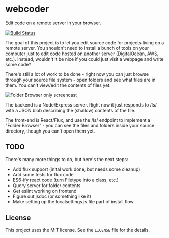 # webcoder

Edit code on a remote server in your browser.

[![Build Status](https://travis-ci.org/mjlyons/webcoder.svg?branch=master)](https://travis-ci.org/mjlyons/webcoder)

The goal of this project is to let you edit source code for projects living on a
remote server. You shouldn't need to install a bunch of tools on your computer just to 
edit code hosted on another server (DigitalOcean, AWS, etc.). Instead, wouldn't it be nice
if you could just visit a webpage and write some code?

There's still a lot of work to be done - right now you can just browse through your
source file system - open folders and see what files are in them. You can't view/edit
the contents of files yet.

![Folder Browser only screencast](https://www.dropbox.com/s/2a4tndwo4fvf8pb/folder-browser-only.gif?raw=1)

The backend is a Node/Express server. Right now it just responds to /ls/<PATH> with a JSON
blob describing the (shallow) contents of the file.

The front-end is React/Flux, and use the /ls/ endpoint to implement a "Folder Browser" - you can
see the files and folders inside your source directory, though you can't open them yet.

## TODO

There's many more things to do, but here's the next steps:

* Add flux support (inital work done, but needs some cleanup)
* Add some tests for flux code
* ES6-ify react code (turn Filetype into a class, etc.)
* Query server for folder contents
* Get eslint working on frontend
* Figure out jsdoc (or something like it)
* Make setting up the localsettings.js file part of install flow

## License

This project uses the MIT license. See the `LICENSE` file for the details.
